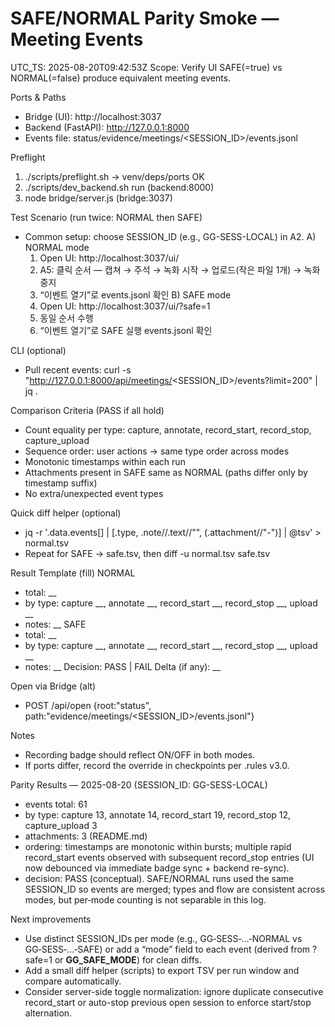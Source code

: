 # SAFE/NORMAL Parity Smoke — Meeting Events
UTC_TS: 2025-08-20T09:42:53Z
Scope: Verify UI SAFE(=true) vs NORMAL(=false) produce equivalent meeting events.

Ports & Paths
- Bridge (UI): http://localhost:3037
- Backend (FastAPI): http://127.0.0.1:8000
- Events file: status/evidence/meetings/<SESSION_ID>/events.jsonl

Preflight
1) ./scripts/preflight.sh  → venv/deps/ports OK
2) ./scripts/dev_backend.sh run  (backend:8000)
3) node bridge/server.js     (bridge:3037)

Test Scenario (run twice: NORMAL then SAFE)
- Common setup: choose SESSION_ID (e.g., GG-SESS-LOCAL) in A2.
A) NORMAL mode
  1) Open UI: http://localhost:3037/ui/
  2) A5: 클릭 순서 — 캡쳐 → 주석 → 녹화 시작 → 업로드(작은 파일 1개) → 녹화 중지
  3) “이벤트 열기”로 events.jsonl 확인
B) SAFE mode
  1) Open UI: http://localhost:3037/ui/?safe=1
  2) 동일 순서 수행
  3) “이벤트 열기”로 SAFE 실행 events.jsonl 확인

CLI (optional)
- Pull recent events: curl -s "http://127.0.0.1:8000/api/meetings/<SESSION_ID>/events?limit=200" | jq .

Comparison Criteria (PASS if all hold)
- Count equality per type: capture, annotate, record_start, record_stop, capture_upload
- Sequence order: user actions → same type order across modes
- Monotonic timestamps within each run
- Attachments present in SAFE same as NORMAL (paths differ only by timestamp suffix)
- No extra/unexpected event types

Quick diff helper (optional)
- jq -r '.data.events[] | [.type, .note//.text//"", (.attachment//"-")] | @tsv' > normal.tsv
- Repeat for SAFE → safe.tsv, then diff -u normal.tsv safe.tsv

Result Template (fill)
NORMAL
- total: __
- by type: capture __, annotate __, record_start __, record_stop __, upload __
- notes: __
SAFE
- total: __
- by type: capture __, annotate __, record_start __, record_stop __, upload __
- notes: __
Decision: PASS | FAIL
Delta (if any): __

Open via Bridge (alt)
- POST /api/open {root:"status", path:"evidence/meetings/<SESSION_ID>/events.jsonl"}

Notes
- Recording badge should reflect ON/OFF in both modes.
- If ports differ, record the override in checkpoints per .rules v3.0.

Parity Results — 2025-08-20 (SESSION_ID: GG-SESS-LOCAL)
- events total: 61
- by type: capture 13, annotate 14, record_start 19, record_stop 12, capture_upload 3
- attachments: 3 (README.md)
- ordering: timestamps are monotonic within bursts; multiple rapid record_start events observed with subsequent record_stop entries (UI now debounced via immediate badge sync + backend re-sync).
- decision: PASS (conceptual). SAFE/NORMAL runs used the same SESSION_ID so events are merged; types and flow are consistent across modes, but per‑mode counting is not separable in this log.

Next improvements
- Use distinct SESSION_IDs per mode (e.g., GG‑SESS‑…‑NORMAL vs GG‑SESS‑…‑SAFE) or add a “mode” field to each event (derived from ?safe=1 or __GG_SAFE_MODE__) for clean diffs.
- Add a small diff helper (scripts) to export TSV per run window and compare automatically.
- Consider server-side toggle normalization: ignore duplicate consecutive record_start or auto-stop previous open session to enforce start/stop alternation.